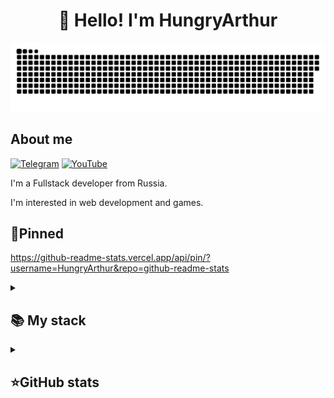 <h1 align="center">👋 Hello! I'm HungryArthur </h1>

<p align="center">
 <img width="600" src="https://github.com/BaggerFast/BaggerFast/blob/main/assets/github-snake.svg?short_path=68e728e" alt="snake"/>
</p>

## About me
[![Telegram](https://img.shields.io/badge/-Telegram-2CA5E0?style=flat&logo=telegram&logoColor=white)](https://t.me/HungryArthur)
[![YouTube](https://img.shields.io/badge/-YouTube-FF0000?style=flat&logo=youtube&logoColor=white)](https://www.youtube.com/@leenme5227)

I'm a Fullstack developer from Russia.

I'm interested in web development and games.

## 📌Pinned
https://github-readme-stats.vercel.app/api/pin/?username=HungryArthur&repo=github-readme-stats

<details align="left">
  <summary><h2><b>📚 My stack</b></h2></summary>
  <p>
    <h3>Langs</h3>
    <img src="https://skillicons.dev/icons?i=html,css,js,ts,nodejs,php,go,kotlin,java,py,lua" />
    <h3>Frameworks / Tools</h3>
    <img src="https://skillicons.dev/icons?i=windows,linux,apple,git,githubactions,react,django,docker,graphql,postgres,gradle" />
    <h3>Software</h3>
    <img src="https://skillicons.dev/icons?i=vscode,visualstudio,sublime,stackoverflow,replit" />
    <br>
  </p>
</details>


<details align="left">
  <summary><h2><b>⭐GitHub stats</b></h2></summary>
  <p>
   <img src="https://github-readme-stats.vercel.app/api/top-langs/?username=HungryArthur&layout=compact" />
   <br>
   <img src="https://github-readme-stats.vercel.app/api?username=HungryArthur&show_icons=true&theme=radical" />
    <br>
  </p>
</details>

